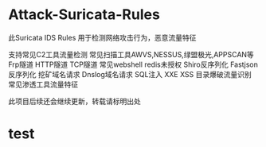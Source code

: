 # Attack-Suricata-Rules
此Suricata IDS Rules 用于检测网络攻击行为，恶意流量特征

支持常见C2工具流量检测
常见扫描工具AWVS,NESSUS,绿盟极光,APPSCAN等
Frp隧道
HTTP隧道
TCP隧道
常见webshell
redis未授权
Shiro反序列化
Fastjson反序列化
挖矿域名请求
Dnslog域名请求
SQL注入
XXE
XSS
目录爆破流量识别
常见渗透工具流量特征


此项目后续还会继续更新，转载请标明出处

# test
